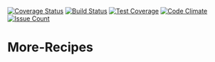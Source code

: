 [![Coverage Status](https://coveralls.io/repos/github/monsieurkayode/More-Recipes-Kayode-Adeola/badge.svg?branch=develop)](https://coveralls.io/github/monsieurkayode/More-Recipes-Kayode-Adeola?branch=develop)
[![Build Status](https://travis-ci.org/monsieurkayode/More-Recipes-Kayode-Adeola.svg?branch=develop)](https://travis-ci.org/monsieurkayode/More-Recipes-Kayode-Adeola)
[![Test Coverage](https://codeclimate.com/github/monsieurkayode/More-Recipes-Kayode-Adeola/badges/coverage.svg)](https://codeclimate.com/github/monsieurkayode/More-Recipes-Kayode-Adeola/coverage)
[![Code Climate](https://codeclimate.com/github/monsieurkayode/More-Recipes-Kayode-Adeola/badges/gpa.svg)](https://codeclimate.com/github/monsieurkayode/More-Recipes-Kayode-Adeola)
[![Issue Count](https://codeclimate.com/github/monsieurkayode/More-Recipes-Kayode-Adeola/badges/issue_count.svg)](https://codeclimate.com/github/monsieurkayode/More-Recipes-Kayode-Adeola)
# More-Recipes
